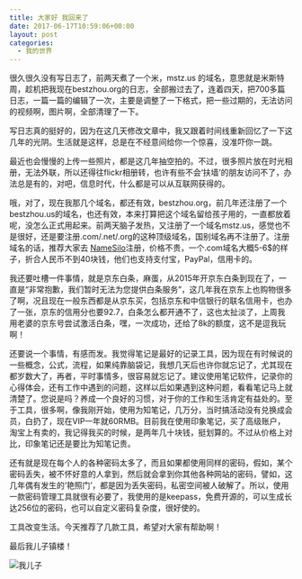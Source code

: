 ```yaml
---
title: 大家好 我回来了
date: 2017-06-17T10:59:06+00:00
layout: post
categories:
  - 我的世界
---
```


很久很久没有写日志了，前两天煮了一个米，mstz.us 的域名，意思就是米斯特周，趁机把我现在bestzhou.org的日志，全部搬过去了，连着四天，把700多篇日志，一篇一篇的编辑了一次，主要是调整了一下格式，把一些过期的，无法访问的视频啊，图片啊，全部清理了一下。

写日志真的挺好的，因为在这几天修改文章中，我又跟着时间线重新回忆了一下这几年的光阴。生活就是这样，总是在不经意间给你一个惊喜，没准吓你一跳。

最近也会慢慢的上传一些照片，都是这几年抽空拍的。不过，很多照片放在时光相册，无法外联，所以还得往flickr相册转，也许有些不会‘扶墙’的朋友访问不了，办法总是有的，对吧，信息时代，什么都是可以从互联网获得的。

哦，对了，现在我那几个域名，都还有效，bestzhou.org，前几年还注册了一个bestzhou.us的域名，也还有效，本来打算把这个域名留给孩子用的，一直都放着呢，没怎么正式用起来。前两天脑子发热，又注册了一个域名mstz.us，感觉也不是很好，还是要注册.com/.net/.org的这种顶级域名，国别域名再不注册了。注册域名的话，推荐大家去 [NameSilo](https://www.namesilo.com/)注册，价格不贵，一个.com域名大概5-6$的样子，折合人民币不到40块钱，他们也支持支付宝，PayPal，信用卡的。
<!--more-->
我还要吐槽一件事情，就是京东白条，麻蛋，从2015年开京东白条到现在了，一直是“非常抱歉，我们暂时无法为您提供白条服务”，这几年我在京东上也购物很多了啊，况且现在一般东西都是从京东买，包括京东和中信银行的联名信用卡，也办了一张，京东的信用分也要92.7，白条怎么都开通不了，这也太扯淡了，上周我用老婆的京东号尝试激活白条，嘿，一次成功，还给了8k的额度，这不是逗我玩啊！

还要说一个事情，有感而发。我觉得笔记是最好的记录工具，因为现在有时候说的一些概念，公式，流程，如果纯靠脑袋记，我想几天后也许你就忘记了，尤其现在都岁数大了，再者，平时事情多，很容易就忘记了。建议使用笔记软件，记录你的心得体会，还有工作中遇到的问题，这样以后如果遇到这种问题，看看笔记马上就清楚了。您说是吗？养成一个良好的习惯，对于你的工作和生活肯定有益处的。至于工具，很多啊，像我刚开始，使用为知笔记，几万分，当时搞活动没有兑换成会员，白扔了，现在VIP一年就60RMB。目前我在使用印象笔记，买了高级账户，淘宝上有卖的，我记得我买的时候，是两年几十块钱，挺划算的。不过从价格上对比，印象笔记还是要比为知笔记贵。

还有就是现在每个人的各种密码太多了，而且如果都使用同样的密码，假如，某个密码丢失，被不怀好意的人拿到，然后就会拿到你其他各种网站的密码，譬如，这几年偶有发生的‘艳照门’，都是因为丢失密码，私密空间被人破解了。所以，使用一款密码管理工具就很有必要了，我使用的是keepass，免费开源的，可以生成长达256位的密码，也可以自定义密码复杂度，很好使的。

工具改变生活。今天推荐了几款工具，希望对大家有帮助啊！

最后我儿子镇楼！

![我儿子](https://c1.staticflickr.com/5/4246/34538305853_0feefe2cd8_z.jpg)